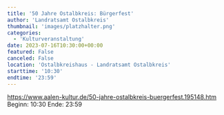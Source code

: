 ```yaml
---
title: '50 Jahre Ostalbkreis: Bürgerfest'
author: 'Landratsamt Ostalbkreis'
thumbnail: 'images/platzhalter.png'
categories:
  - 'Kulturveranstaltung'
date: 2023-07-16T10:30:00+00:00
featured: False
canceled: False
location: 'Ostalbkreishaus - Landratsamt Ostalbkreis'
starttime: '10:30'
endtime: '23:59'
---
```

https://www.aalen-kultur.de/50-jahre-ostalbkreis-buergerfest.195148.htm
Beginn: 10:30
 Ende: 23:59